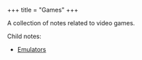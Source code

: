 +++
title = "Games"
+++

A collection of notes related to video games.

Child notes:

- [Emulators](@/notes/Games/Emulators.md)
